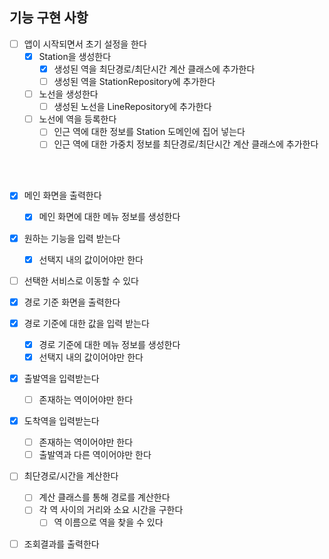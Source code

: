 ## 기능 구현 사항

- [ ] 앱이 시작되면서 초기 설정을 한다
  - [x] Station을 생성한다
    - [x] 생성된 역을 최단경로/최단시간 계산 클래스에 추가한다
    - [ ] 생성된 역을 StationRepository에 추가한다
  - [ ] 노선을 생성한다
    - [ ] 생성된 노선을 LineRepository에 추가한다
  - [ ] 노선에 역을 등록한다
    - [ ] 인근 역에 대한 정보를 Station 도메인에 집어 넣는다
    - [ ] 인근 역에 대한 가중치 정보를 최단경로/최단시간 계산 클래스에 추가한다

<br/>

<br/>

- [x] 메인 화면을 출력한다
  - [x] 메인 화면에 대한 메뉴 정보를 생성한다
- [x] 원하는 기능을 입력 받는다
  - [x] 선택지 내의 값이어야만 한다
- [ ] 선택한 서비스로 이동할 수 있다
- [x] 경로 기준 화면을 출력한다
- [x] 경로 기준에 대한 값을 입력 받는다
  - [x] 경로 기준에 대한 메뉴 정보를 생성한다
  - [x] 선택지 내의 값이어야만 한다
- [x] 출발역을 입력받는다
  - [ ] 존재하는 역이어야만 한다
- [x] 도착역을 입력받는다
  - [ ] 존재하는 역이어야만 한다
  - [ ] 출발역과 다른 역이어야만 한다
- [ ] 최단경로/시간을 계산한다
  - [ ] 계산 클래스를 통해 경로를 계산한다
  - [ ] 각 역 사이의 거리와 소요 시간을 구한다
    - [ ] 역 이름으로 역을 찾을 수 있다
- [ ] 조회결과를 출력한다

